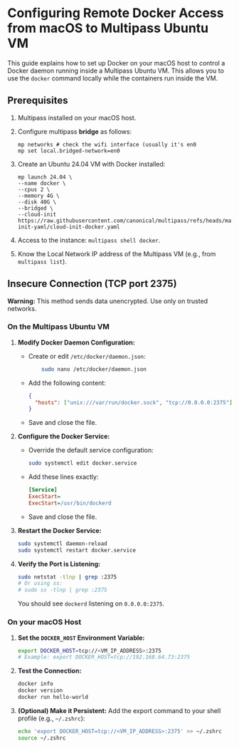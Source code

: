 # Configuring Remote Docker Access from macOS to Multipass Ubuntu VM

This guide explains how to set up Docker on your macOS host to control a Docker daemon running inside a Multipass Ubuntu VM. This allows you to use the `docker` command locally while the containers run inside the VM.

## Prerequisites

1. Multipass installed on your macOS host.
2. Configure multipass **bridge** as follows:

    ```shell
    mp networks # check the wifi interface (usually it's en0
    mp set local.bridged-network=en0
    ```

3. Create an Ubuntu 24.04 VM with Docker installed:

    ```shell
    mp launch 24.04 \
    --name docker \
    --cpus 2 \
    --memory 4G \
    --disk 40G \
    --bridged \
    --cloud-init https://raw.githubusercontent.com/canonical/multipass/refs/heads/main/data/cloud-init-yaml/cloud-init-docker.yaml
    ```

4. Access to the instance: `multipass shell docker`.
5. Know the Local Network IP address of the Multipass VM (e.g., from `multipass list`).

## Insecure Connection (TCP port 2375)

**Warning:** This method sends data unencrypted. Use only on trusted networks.

### On the Multipass Ubuntu VM

1. **Modify Docker Daemon Configuration:**
    * Create or edit `/etc/docker/daemon.json`:

        ```bash
            sudo nano /etc/docker/daemon.json
        ```

    * Add the following content:

        ```json
        {
          "hosts": ["unix:///var/run/docker.sock", "tcp://0.0.0.0:2375"]
        }
        ```

    * Save and close the file.

2. **Configure the Docker Service:**
    * Override the default service configuration:

        ```bash
        sudo systemctl edit docker.service
        ```

    * Add these lines exactly:

        ```ini
        [Service]
        ExecStart=
        ExecStart=/usr/bin/dockerd
        ```

    * Save and close the file.

3. **Restart the Docker Service:**

    ```bash
    sudo systemctl daemon-reload
    sudo systemctl restart docker.service
    ```

4. **Verify the Port is Listening:**

    ```bash
    sudo netstat -tlnp | grep :2375
    # Or using ss:
    # sudo ss -tlnp | grep :2375
    ```

    You should see `dockerd` listening on `0.0.0.0:2375`.

### On your macOS Host

1. **Set the `DOCKER_HOST` Environment Variable:**

    ```bash
    export DOCKER_HOST=tcp://<VM_IP_ADDRESS>:2375
    # Example: export DOCKER_HOST=tcp://192.168.64.73:2375
    ```

2. **Test the Connection:**

    ```bash
    docker info
    docker version
    docker run hello-world
    ```

3. **(Optional) Make it Persistent:**
    Add the export command to your shell profile (e.g., `~/.zshrc`):

    ```bash
    echo 'export DOCKER_HOST=tcp://<VM_IP_ADDRESS>:2375' >> ~/.zshrc
    source ~/.zshrc
    ```
